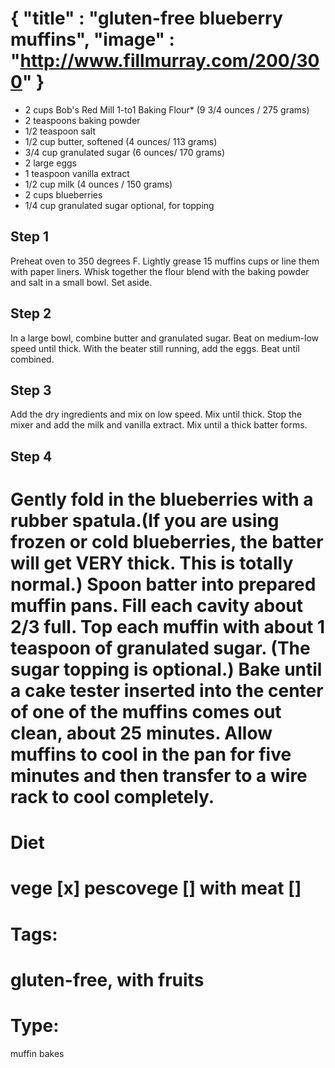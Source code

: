 {
    "title" : "gluten-free blueberry muffins",
    "image" : "http://www.fillmurray.com/200/300"
}
===

- 2 cups Bob's Red Mill 1-to1 Baking Flour* (9 3/4 ounces / 275 grams)
- 2 teaspoons baking powder
- 1/2 teaspoon salt
- 1/2 cup butter, softened (4 ounces/ 113 grams)
- 3/4 cup granulated sugar (6 ounces/ 170 grams)
- 2 large eggs
- 1 teaspoon vanilla extract
- 1/2 cup milk (4 ounces / 150 grams)
- 2 cups blueberries
- 1/4 cup granulated sugar optional, for topping

## Step 1
Preheat oven to 350 degrees F. Lightly grease 15 muffins cups or line them with paper liners.
Whisk together the flour blend with the baking powder and salt in a small bowl. Set aside.
## Step 2
In a large bowl, combine butter and granulated sugar. Beat on medium-low speed until thick. With the beater still running, add the eggs. Beat until combined.
## Step 3
Add the dry ingredients and mix on low speed. Mix until thick. Stop the mixer and add the milk and vanilla extract. Mix until a thick batter forms. 
## Step 4
Gently fold in the blueberries with a rubber spatula.(If you are using frozen or cold blueberries, the batter will get VERY thick. This is totally normal.)
Spoon batter into prepared muffin pans. Fill each cavity about 2/3 full. Top each muffin with about 1 teaspoon of granulated sugar. (The sugar topping is optional.)
Bake until a cake tester inserted into the center of one of the muffins comes out clean, about 25 minutes.
Allow muffins to cool in the pan for five minutes and then transfer to a wire rack to cool completely.
===
# Diet
vege        [x]
pescovege   []
with meat   []
===
# Tags: 
gluten-free, with fruits
===
# Type:
muffin bakes

